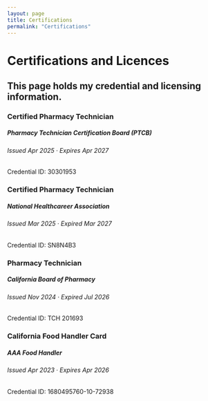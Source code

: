 ```yaml
---
layout: page 
title: Certifications 
permalink: "Certifications"
---
```

<h1>Certifications and Licences</h1>
<h2> This page holds my credential and licensing information.</h2>


<h3>Certified Pharmacy Technician</h3>
<h5><i>Pharmacy Technician Certification Board (PTCB)</i></h5>
<h6>Issued Apr 2025 · Expires Apr 2027 </h6>
Credential ID: 30301953

<h3>Certified Pharmacy Technician</h3>
<h5><i>National Healthcareer Association</i></h5>
<h6>Issued Mar 2025 · Expired Mar 2027 </h6>
Credential ID: SN8N4B3

<h3>Pharmacy Technician</h3>
<h5><i>California Board of Pharmacy</i></h5>
<h6>Issued Nov 2024 · Expired Jul 2026 </h6>
Credential ID: TCH 201693

<h3>California Food Handler Card</h3>
<h5><i>AAA Food Handler</i></h5>
<h6>Issued Apr 2023 · Expires Apr 2026 </h6>
Credential ID: 1680495760-10-72938
